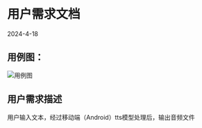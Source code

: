 # 用户需求文档  
2024-4-18    
## 用例图：  
![用例图](https://github.com/Ninestates9/tts/edit/main/docs/case.png)  
## 用户需求描述  
用户输入文本，经过移动端（Android）tts模型处理后，输出音频文件
